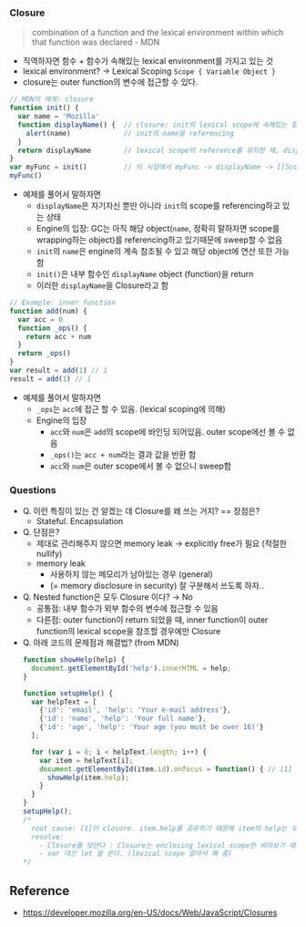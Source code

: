 ### Closure
> combination of a function and the lexical environment within which that function was declared - MDN

- 직역하자면 함수 + 함수가 속해있는 lexical environment를 가지고 있는 것
- lexical environment? → Lexical Scoping `Scope { Variable Object }`
- closure는 outer function의 변수에 접근할 수 있다.

``` javascript
// MDN의 예제: closure
function init() {
  var name = 'Mozilla'
  function displayName() {  // closure: init의 lexical scope에 속해있는 함수
    alert(name)             // init의 name을 referencing
  }
  return displayName        // lexical scope의 reference를 유지한 채, displayName을 return
}
var myFunc = init()         // 이 시점에서 myFunc -> displayName -> [[Scope: init]]
myFunc()
```
- 예제를 풀어서 말하자면
  - `displayName`은 자기자신 뿐만 아니라 `init`의 scope를 referencing하고 있는 상태
  - Engine의 입장: GC는 아직 해당 object(`name`, 정확히 말하자면 scope를 wrapping하는 object)를 referencing하고 있기때문에 sweep할 수 없음
  - `init`의 `name`은 engine의 계속 참조될 수 있고 해당 object에 연산 또한 가능함
  - `init()`은 내부 함수인 `displayName` object (function)을 return
  - 이러한 `displayName`을 Closure라고 함

``` javascript
// Example: inner function
function add(num) {
  var acc = 0
  function _ops() {
    return acc + num
  }
  return _ops()
}
var result = add(1) // 1
result = add(1) // 1
```

- 예제를 풀어서 말하자면
  - `_ops`는 `acc`에 접근 할 수 있음. (lexical scoping에 의해)
  - Engine의 입장
    - `acc`와 `num`은 `add`의 scope에 바인딩 되어있음. outer scope에선 볼 수 없음
    - `_ops()`는 `acc + num`라는 결과 값을 반환 함
    - `acc`와 `num`은 outer scope에서 볼 수 없으니 sweep함

### Questions
- Q. 이런 특징이 있는 건 알겠는 데 Closure를 왜 쓰는 거지? == 장점은?
  - Stateful. Encapsulation
- Q. 단점은?
  - 제대로 관리해주지 않으면 memory leak → explicitly free가 필요 (적절한 nullify)
  - memory leak
    - 사용하지 않는 메모리가 남아있는 경우 (general)
    - (= memory disclosure in security) 잘 구분해서 쓰도록 하자..
- Q. Nested function은 모두 Closure 이다? → No
  - 공통점: 내부 함수가 외부 함수의 변수에 접근할 수 있음
  - 다른점: outer function이 return 되었을 때, inner function이 outer function의 lexical scope을 참조할 경우에만 Closure
- Q. 아래 코드의 문제점과 해결법? (from MDN)
  ``` javascript
  function showHelp(help) {
    document.getElementById('help').innerHTML = help;
  }

  function setupHelp() {
    var helpText = [
      {'id': 'email', 'help': 'Your e-mail address'},
      {'id': 'name', 'help': 'Your full name'},
      {'id': 'age', 'help': 'Your age (you must be over 16)'}
    ];

    for (var i = 0; i < helpText.length; i++) {
      var item = helpText[i];
      document.getElementById(item.id).onfocus = function() { // [1]
        showHelp(item.help);
      }
    }
  }
  setupHelp();
  /*
    root cause: [1]이 closure. item.help를 공유하기 때문에 item의 help는 모두 age의 help가 됨
    resolve:
      - Closure를 덧댄다 : Closure는 enclosing lexical scope만 바라보기 때문에 lexical scope을 하나 더 만들면됨
      - var 대신 let 을 쓴다. (lexical scope 알아서 해 줌)
  */
  ```

## Reference
- https://developer.mozilla.org/en-US/docs/Web/JavaScript/Closures